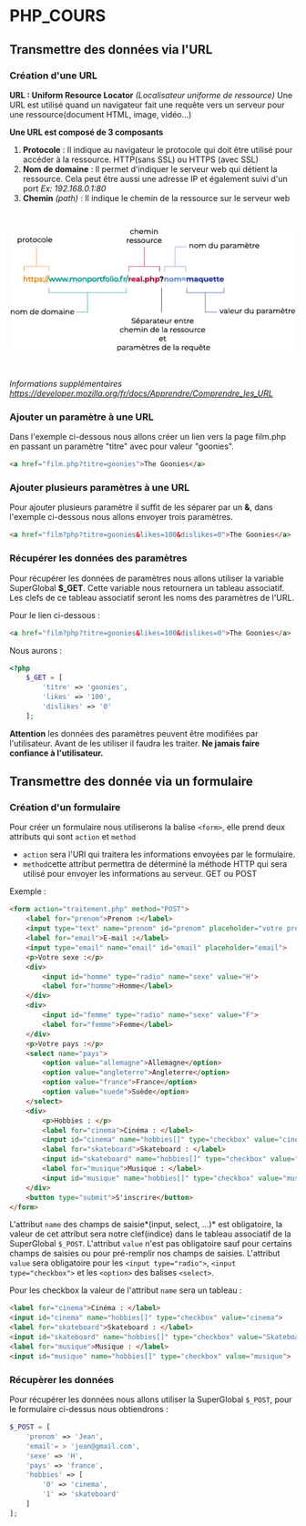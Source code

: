 # PHP_COURS
## Transmettre des données via l'URL
### Création d'une URL 
**URL : Uniform Resource Locator** *(Localisateur uniforme de ressource)*
Une URL est utilisé quand un navigateur fait une requête vers un serveur pour une ressource(document HTML, image, vidéo...)

**Une URL est composé de 3 composants**

1. **Protocole** : Il indique au navigateur le protocole qui doit être utilisé pour accéder à la ressource. HTTP(sans SSL) ou HTTPS (avec SSL)
2. **Nom de domaine** : Il permet d'indiquer le serveur web qui détient la ressource. Cela peut être aussi une adresse IP et également suivi d'un port *Ex: 192.168.0.1:80*
3. **Chemin** *(path)* : Il indique le chemin de la ressource sur le serveur web 

<br>
<p align="center">
    <img width="500" src="assets/url.png">
</p>
<br>

*Informations supplémentaires <https://developer.mozilla.org/fr/docs/Apprendre/Comprendre_les_URL>*

### Ajouter un paramètre à une URL

Dans l'exemple ci-dessous nous allons créer un lien vers la page film.php en passant un paramètre "titre" avec pour valeur "goonies".

```html
<a href="film.php?titre=goonies">The Goonies</a>
```

### Ajouter plusieurs paramètres à une URL

Pour ajouter plusieurs paramètre il suffit de les séparer par un **&**, dans l'exemple ci-dessous nous allons envoyer trois paramètres.

```html
<a href="film?php?titre=goonies&likes=100&dislikes=0">The Goonies</a>
```

### Récupérer les données des paramètres

Pour récupérer les données de paramètres nous allons utiliser la variable SuperGlobal **$_GET**. Cette variable nous retournera un tableau associatif. Les clefs de ce tableau associatif seront les noms des paramètres de l'URL.

Pour le lien ci-dessous :

```html
<a href="film?php?titre=goonies&likes=100&dislikes=0">The Goonies</a>
```

Nous aurons :

```php
<?php
    $_GET = [
        'titre' => 'goonies',
        'likes' => '100',
        'dislikes' => '0'
    ];
```

**Attention** les données des paramètres peuvent être modifiées par l'utilisateur. Avant de les utiliser il faudra les traiter.
**Ne jamais faire confiance à l'utilisateur.**

## Transmettre des donnée via un formulaire

### Création d'un formulaire

Pour créer un formulaire nous utiliserons la balise `<form>`, elle prend deux attributs qui sont `action` et `method`

* `action` sera l'URI qui traitera les informations envoyées par le formulaire.
* `method`cette attribut permettra de déterminé la méthode HTTP qui sera utilisé pour envoyer les informations au serveur. GET ou POST

Exemple : 

```html
<form action="traitement.php" method="POST">
    <label for="prenom">Prenom :</label>
    <input type="text" name="prenom" id="prenom" placeholder="votre prenom">
    <label for="email">E-mail :</label>
    <input type="email" name="email" id="email" placeholder="email">
    <p>Votre sexe :</p>
    <div>
        <input id="homme" type="radio" name="sexe" value="H">
        <label for="homme">Homme</label>
    </div>
    <div>
        <input id="femme" type="radio" name="sexe" value="F">
        <label for="femme">Femme</label>
    </div>  
    <p>Votre pays :</p>
    <select name="pays">
        <option value="allemagne">Allemagne</option>
        <option value="angleterre">Angleterre</option>
        <option value="france">France</option>
        <option value="suede">Suède</option>
    </select>
    <div>
        <p>Hobbies : </p>
        <label for="cinema">Cinéma : </label>
        <input id="cinema" name="hobbies[]" type="checkbox" value="cinema">
        <label for="skateboard">Skateboard : </label>
        <input id="skateboard" name="hobbies[]" type="checkbox" value="Skateboard">
        <label for="musique">Musique : </label>
        <input id="musique" name="hobbies[]" type="checkbox" value="musique"> 
    </div>
    <button type="submit">S'inscrire</button>
</form>
```

L'attribut `name` des champs de saisie*(input, select, ...)* est obligatoire, la valeur de cet attribut sera notre clef(indice) dans le tableau associatif de la SuperGlobal `$_POST`. L'attribut `value` n'est pas obligatoire sauf pour certains champs de saisies ou pour pré-remplir nos champs de saisies. L'attribut `value` sera obligatoire pour les `<input type="radio">`, `<input type="checkbox">` et les `<option>` des balises `<select>`. 

Pour les checkbox la valeur de l'attribut `name` sera un tableau : 
```html 
<label for="cinema">Cinéma : </label>
<input id="cinema" name="hobbies[]" type="checkbox" value="cinema">
<label for="skateboard">Skateboard : </label>
<input id="skateboard" name="hobbies[]" type="checkbox" value="Skateboard">
<label for="musique">Musique : </label>
<input id="musique" name="hobbies[]" type="checkbox" value="musique"> 
```

### Récupèrer les données

Pour récupérer les données nous allons utiliser la SuperGlobal `$_POST`, pour le formulaire ci-dessus nous obtiendrons :

```php
$_POST = [
    'prenom' => 'Jean',
    'email'= > 'jean@gmail.com',
    'sexe' => 'H',
    'pays' => 'france',
    'hobbies' => [
        '0' => 'cinema',
        '1' => 'skateboard'
    ]
];